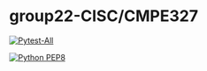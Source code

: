 # group22-CISC/CMPE327

[![Pytest-All](https://github.com/HamizJamil/qBay-22/actions/workflows/Pytest-All.yml/badge.svg)](https://github.com/HamizJamil/qBay-22/actions/workflows/Pytest-All.yml)

[![Python PEP8](https://github.com/HamizJamil/qBay-22/actions/workflows/Python-PEP8.yml/badge.svg)](https://github.com/HamizJamil/qBay-22/actions/workflows/Python-PEP8.yml)
